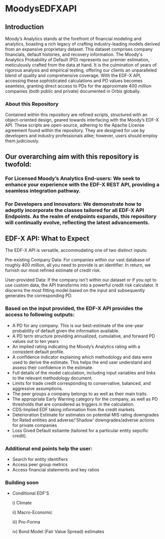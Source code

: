 

# MoodysEDFXAPI



## Introduction
Moody’s Analytics stands at the forefront of financial modeling and analytics, boasting a rich legacy of crafting industry-leading models derived from an expansive proprietary dataset. This dataset comprises company financials, default histories, and recovery information. The Moody's Analytics Probability of Default (PD) represents our premier estimation, meticulously crafted from the data at hand. It is the culmination of years of rigorous analysis and empirical testing, offering our clients an unparalleled blend of quality and comprehensive coverage. With the EDF-X API, accessing these sophisticated calculations and PD values becomes seamless, granting direct access to PDs for the approximate 400 million companies (both public and private) documented in Orbis globally.

### About this Repository
Contained within this repository are refined scripts, structured with an object-oriented design, geared towards interfacing with the Moody’s EDF-X API. These scripts are open-source, adhering to the Apache License agreement found within the repository. They are designed for use by developers and industry professionals alike; however, users should employ them judiciously.

## Our overarching aim with this repository is twofold:

### For Licensed Moody’s Analytics End-users: We seek to enhance your experience with the EDF-X REST API, providing a seamless integration pathway.

### For Developers and Innovators: We demonstrate how to adeptly incorporate the classes tailored for all EDF-X API Endpoints. As the realm of endpoints expands, this repository will continually evolve, reflecting the latest advancements.

## EDF-X API: What to Expect
The EDF-X API is versatile, accommodating one of two distinct inputs:

Pre-existing Company Data: For companies within our vast database of roughly 400 million, all you need to provide is an identifier. In return, we furnish our most refined estimate of credit risk.

User-provided Data: If the company isn't within our dataset or if you opt to use custom data, the API transforms into a powerful credit risk calculator. It discerns the most fitting model based on the input and subsequently generates the corresponding PD.

### Based on the input provided, the EDF-X API provides the access to following outputs:

- A PD for any company. This is our best-estimate of the one-year probability of default given the information available.
- A PD term structure providing annualized, cumulative, and forward PD values out to ten years
- An implied rating indicating the Moody’s Analytics rating with a consistent default profile.
- A confidence indicator explaining which methodology and data were used to derive the estimate. This helps the end user understand and assess their confidence in the estimate.
- Full details of the model calculation, including input variables and links to the relevant methodology document.
- Limits for trade credit corresponding to conservative, balanced, and aggressive assumptions.
- The peer groups a company belongs to as well as their main traits.
- The appropriate Early Warning category for the company, as well as PD thresholds that are considered as triggers in the calculation.
- CDS-Implied EDF taking information from the credit markets
- Deterioration Estimate for estimates on potential MIS rating downgrades for Rated entities and adverse/'Shadow' downgrades/adverse actions for private companies
- Loss Gived Default estiamte (tailored for a particular entity sepcific credit).

### Additional end points help the user:

- Search for entity identifiers
- Access peer group metrics
- Access financial statements and key ratios

### Building soon
- Conditional EDF'S

   i) Climate
  
  ii) Macro-Economic
  
  iii) Pro-Forma
  
  iv) Bond Model (Fair Value Spread) estimates
  
